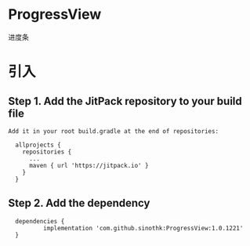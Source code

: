 # ProgressView
进度条

# 引入

  ## Step 1. Add the JitPack repository to your build file
    Add it in your root build.gradle at the end of repositories:

      allprojects {
        repositories {
          ...
          maven { url 'https://jitpack.io' }
        }
      }
  
  
  ## Step 2. Add the dependency
      dependencies {
              implementation 'com.github.sinothk:ProgressView:1.0.1221'
      }
